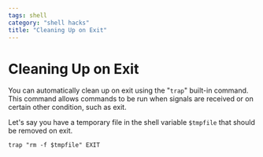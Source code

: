 ```yaml
---
tags: shell
category: "shell hacks"
title: "Cleaning Up on Exit"
---
```

Cleaning Up on Exit
================================

You can automatically clean up on exit using the "`trap`" built-in command.
This command allows commands to be run when signals are received or on certain
other condition, such as exit.

Let's say you have a temporary file in the shell variable `$tmpfile` that
should be removed on exit.

```
trap "rm -f $tmpfile" EXIT
```
